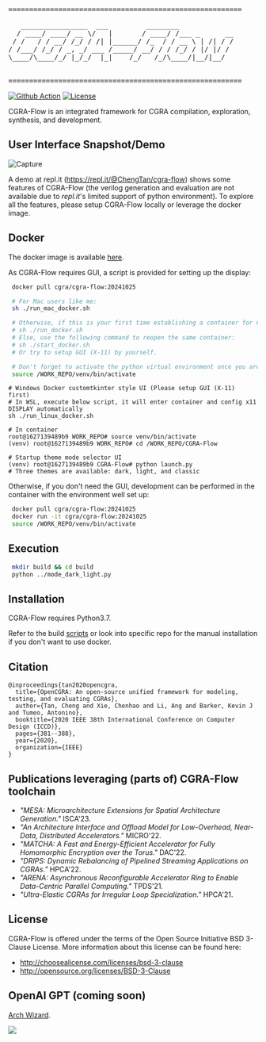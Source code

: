 <pre>
========================================================

   ________________  ___         ________             
  / ____/ ____/ __ \/   |       / ____/ /___ _      __
 / /   / / __/ /_/ / /| |______/ /_  / / __ \ | /| / /
/ /___/ /_/ / _, _/ ___ /_____/ __/ / / /_/ / |/ |/ / 
\____/\____/_/ |_/_/  |_|    /_/   /_/\____/|__/|__/  
                                                      

========================================================
</pre>
[![Github Action](https://github.com/tancheng/CGRA-Flow/actions/workflows/main.yml/badge.svg)](https://github.com/tancheng/CGRA-Flow/actions/workflows/main.yml)
[![License](https://img.shields.io/badge/License-BSD_3--Clause-blue.svg)](https://opensource.org/licenses/BSD-3-Clause)

CGRA-Flow is an integrated framework for CGRA compilation, exploration, synthesis, and development.

User Interface Snapshot/Demo
--------------------------------------------------------------------------
![Capture](https://user-images.githubusercontent.com/6756658/213010564-fa74b34e-218f-435e-9e8e-ef5a40f8899d.PNG)

A demo at repl.it (https://repl.it/@ChengTan/cgra-flow) shows some features of CGRA-Flow (the verilog generation and evaluation are not available due to *repl.it*'s limited support of python environment). To explore all the features, please setup CGRA-Flow locally or leverage the docker image.

Docker
--------------------------------------------------------
The docker image is available
[here](https://hub.docker.com/r/cgra/cgra-flow/tags).

As CGRA-Flow requires GUI, a script is provided for setting up the display:
```sh
 docker pull cgra/cgra-flow:20241025

 # For Mac users like me:
 sh ./run_mac_docker.sh

 # Otherwise, if this is your first time establishing a container for CGRA-Flow:
 # sh ./run_docker.sh
 # Else, use the following command to reopen the same container:
 # sh ./start_docker.sh
 # Or try to setup GUI (X-11) by yourself.

 # Don't forget to activate the python virtual environment once you are in the container:
 source /WORK_REPO/venv/bin/activate
```

```shell
# Windows Docker customtkinter style UI (Please setup GUI (X-11) first)
# In WSL, execute below script, it will enter container and config x11 DISPLAY automatically
sh ./run_linux_docker.sh

# In container
root@1627139489b9 WORK_REPO# source venv/bin/activate
(venv) root@1627139489b9 WORK_REPO# cd /WORK_REPO/CGRA-Flow

# Startup theme mode selector UI
(venv) root@1627139489b9 CGRA-Flow# python launch.py
# Three themes are available: dark, light, and classic
```

Otherwise, if you don't need the GUI, development can be performed in the container with the environment well set up:
```sh
 docker pull cgra/cgra-flow:20241025
 docker run -it cgra/cgra-flow:20241025
 source /WORK_REPO/venv/bin/activate
```

Execution
--------------------------------------------------------
```sh
 mkdir build && cd build
 python ../mode_dark_light.py
```

Installation
--------------------------------------------------------

CGRA-Flow requires Python3.7.

Refer to the build [scripts](https://github.com/tancheng/CGRA-Flow/blob/master/.github/workflows/main.yml) or look into specific repo for the manual installation if you don't want to use docker.


Citation
--------------------------------------------------------------------------
```
@inproceedings{tan2020opencgra,
  title={OpenCGRA: An open-source unified framework for modeling, testing, and evaluating CGRAs},
  author={Tan, Cheng and Xie, Chenhao and Li, Ang and Barker, Kevin J and Tumeo, Antonino},
  booktitle={2020 IEEE 38th International Conference on Computer Design (ICCD)},
  pages={381--388},
  year={2020},
  organization={IEEE}
}
```

Publications leveraging (parts of) CGRA-Flow toolchain
--------------------------------------------------------------------------
- _"MESA: Microarchitecture Extensions for Spatial Architecture Generation."_ ISCA'23.
- _"An Architecture Interface and Offload Model for Low-Overhead, Near-Data, Distributed Accelerators."_ MICRO'22.
- _"MATCHA: A Fast and Energy-Efficient Accelerator for Fully Homomorphic Encryption over the Torus."_ DAC'22.
- _"DRIPS: Dynamic Rebalancing of Pipelined Streaming Applications on CGRAs."_ HPCA'22.
- _"ARENA: Asynchronous Reconfigurable Accelerator Ring to Enable Data-Centric Parallel Computing."_ TPDS'21.
- _"Ultra-Elastic CGRAs for Irregular Loop Specialization."_ HPCA'21.



License
--------------------------------------------------------------------------

CGRA-Flow is offered under the terms of the Open Source Initiative BSD 3-Clause License. More information about this license can be found here:

  - http://choosealicense.com/licenses/bsd-3-clause
  - http://opensource.org/licenses/BSD-3-Clause



OpenAI GPT (coming soon)
--------------------------------------------------------------------------
[Arch Wizard](https://chat.openai.com/g/g-fUWqOuKFe-arch-wizard).

![](https://github.com/tancheng/CGRA-Flow/assets/6756658/07db560a-65aa-4bed-8f0a-f0b3c07df893)
